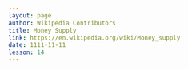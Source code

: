 ```yaml
---
layout: page
author: Wikipedia Contributors
title: Money Supply
link: https://en.wikipedia.org/wiki/Money_supply
date: 1111-11-11
lesson: 14
---
```

